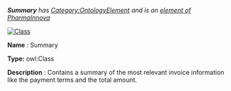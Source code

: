 ___Summary__ 
 has
 [Category:OntologyElement](../../Category/OntologyElement "Category:OntologyElement") 
 and is an
 [element of](../../Property/ElementOf "Property:ElementOf") 
[PharmaInnova](../../Submissions/PharmaInnova "Submissions:PharmaInnova")_




  





[![Class](../../images/thumb/2/27/Class.gif/45px-Class.gif)](../../Image/Class.gif "Class")


__Name__ 
 : Summary
 



__Type:__ 
 owl:Class
 



__Description__ 
 : Contains a summary of the most relevant invoice information like the payment terms and the total amount.